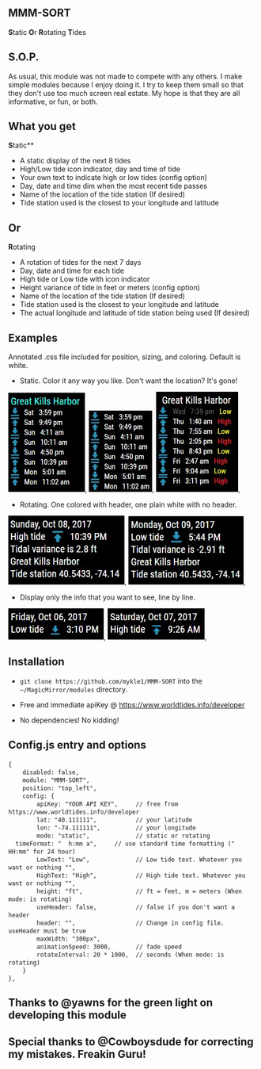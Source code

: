 ## MMM-SORT

**S**tatic **O**r **R**otating **T**ides

## S.O.P.

As usual, this module was not made to compete with any others. I make simple modules
because I enjoy doing it. I try to keep them small so that they don't use too much
screen real estate. My hope is that they are all informative, or fun, or both.

## What you get

**S**tatic**

* A static display of the next 8 tides
* High/Low tide icon indicator, day and time of tide
* Your own text to indicate high or low tides (config option)
* Day, date and time dim when the most recent tide passes
* Name of the location of the tide station (If desired)
* Tide station used is the closest to your longitude and latitude

## Or

**R**otating

* A rotation of tides for the next 7 days
* Day, date and time for each tide
* High tide or Low tide with icon indicator
* Height variance of tide in feet or meters (config option)
* Name of the location of the tide station (If desired)
* Tide station used is the closest to your longitude and latitude
* The actual longitude and latitude of tide station being used (If desired)

## Examples

Annotated .css file included for position, sizing, and coloring. Default is white.

* Static. Color it any way you like. Don't want the location? It's gone!

![](images/s1.JPG), ![](images/s2.JPG), ![](images/s3.JPG),

* Rotating. One colored with header, one plain white with no header.

![](images/r1.JPG), ![](images/r2.JPG),

* Display only the info that you want to see, line by line.

![](images/r3.JPG), ![](images/r4.JPG),

## Installation

* `git clone https://github.com/mykle1/MMM-SORT` into the `~/MagicMirror/modules` directory.

* Free and immediate apiKey @ https://www.worldtides.info/developer

* No dependencies! No kidding!

## Config.js entry and options

    {
		disabled: false,
		module: "MMM-SORT",
		position: "top_left",
		config: {
			apiKey: "YOUR API KEY",     // free from https://www.worldtides.info/developer
			lat: "40.111111",           // your latitude
			lon: "-74.111111",          // your longitude
			mode: "static",             // static or rotating
      timeFormat: "  h:mm a",     // use standard time formatting (" HH:mm" for 24 hour)
			LowText: "Low",             // Low tide text. Whatever you want or nothing "",
			HighText: "High",           // High tide text. Whatever you want or nothing "",
			height: "ft",               // ft = feet, m = meters (When mode: is rotating)
			useHeader: false,           // false if you don't want a header      
			header: "",                 // Change in config file. useHeader must be true
			maxWidth: "300px",
			animationSpeed: 3000,       // fade speed
			rotateInterval: 20 * 1000,  // seconds (When mode: is rotating)
		}
	},

## Thanks to @yawns for the green light on developing this module

## Special thanks to @Cowboysdude for correcting my mistakes. Freakin Guru!
